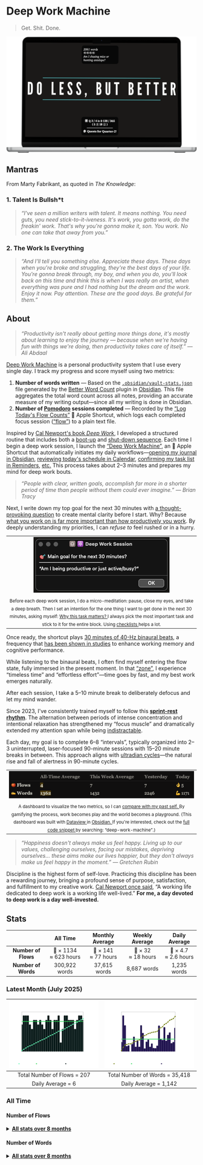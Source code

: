 # Deep Work Machine

> Get. Shit. Done.

<p align="center">
<a href="assets/mockup.png">
<kbd>
<img src="assets/mockup.png" width="" title=""/>
</kbd>
</a>
</p>

## Mantras

From Marty Fabrikant, as quoted in _The Knowledge_:

### 1. Talent Is Bullsh*t

> _“I've seen a million writers with talent. It means nothing. You need guts, you need stick-to-it-iveness. It's work, you gotta work, do the freakin' work. That's why you're gonna make it, son. You work. No one can take that away from you.”_

### 2. The Work Is Everything

> _“And I'll tell you something else. Appreciate these days. These days when you're broke and struggling, they're the best days of your life. You're gonna break through, my boy, and when you do, you'll look back on this time and think this is when I was really an artist, when everything was pure and I had nothing but the dream and the work. Enjoy it now. Pay attention. These are the good days. Be grateful for them.”_

## About

> _“Productivity isn't really about getting more things done, it's mostly about learning to enjoy the journey — because when we're having fun with things we're doing, then productivity takes care of itself.” — Ali Abdaal_

[Deep Work Machine](https://huami.ng/deep-work-machine) is a personal productivity system that I use every single day. I track my progress and score myself using two metrics:

1. **Number of words written** — Based on the [`.obsidian/vault-stats.json`](https://github.com/huaminghuangtw/Second-Brain/blob/main/.obsidian/vault-stats.json) file generated by the [Better Word Count](https://github.com/lukeleppan/better-word-count) plugin in [Obsidian](https://obsidian.md/). This file aggregates the total word count across all notes, providing an accurate measure of my writing output—since all my writing is done in Obsidian.
2. **Number of [Pomodoro](https://en.wikipedia.org/wiki/Pomodoro_Technique) sessions completed** — Recorded by the [“Log Today's Flow Counts”](https://shortcutomation.com/gallery/getting-things-done/log-todays-flow-counts/)  Apple Shortcut, which logs each completed focus session ([“flow”](https://www.amazon.com/Flow-Psychology-Experience-Perennial-Classics/dp/0061339202)) to a plain text file.

Inspired by [Cal Newport's book _Deep Work_](https://calnewport.com/deep-work-rules-for-focused-success-in-a-distracted-world/), I developed a structured routine that includes both a [boot-up](https://shortcutomation.com/gallery/getting-things-done/boot-up-sequence/) and [shut-down sequence](https://shortcutomation.com/gallery/getting-things-done/shut-down-sequence/). Each time I begin a deep work session, I launch the [“Deep Work Machine”](https://shortcutomation.com/gallery/getting-things-done/deep-work-machine/), an  Apple Shortcut that automatically initiates my daily workflows—[opening my journal in Obsidian](https://shortcutomation.com/gallery/journaling/view-journal/), [reviewing today's schedule in Calendar](https://shortcutomation.com/gallery/getting-things-done/plan-my-day/), [confirming my task list in Reminders](https://shortcutomation.com/gallery/getting-things-done/view-todays-tasks/), [etc.](https://shortcutomation.com/gallery/getting-things-done/deep-work-session/) This process takes about 2–3 minutes and prepares my mind for deep work bouts.

> _“People with clear, written goals, accomplish far more in a shorter period of time than people without them could ever imagine.” — Brian Tracy_

Next, I write down my top goal for the next 30 minutes with [a thought-provoking question](https://huami.ng/lists/journal-prompt/#on-productivity) to create mental clarity before I start. Why? Because [what you work on is far more important than how productively you work](https://huami.ng/notes/what-you-work-on-is-far-more-important-than-how-productively-you-work/). By deeply understanding my priorities, I can _refuse to_ feel rushed or in a hurry.

<table align="center">
  <tr>
	<td align="center">
	  <a href="assets/alert.png">
		<kbd>
		  <img src="assets/alert.png" width="" title=""/>
		</kbd>
	  </a>
	</td>
  </tr>
  <tr>
	<td align="center">
	  <sub>
		Before each deep work session, I do a micro-meditation: pause, close my eyes, and take a deep breath. Then I set an intention for the one thing I want to get done in the next 30 minutes, asking myself:
		<a href="https://simonsinek.com/books/start-with-why/">
		Why this task matters?
		</a>
		I always pick the most important task and stick to it for the entire block.
		Using
		<a href="https://github.com/huaminghuangtw/Evergreen-Lists?tab=readme-ov-file#how-i-built-this-project">
		checklists
		</a>
		helps a lot.
	  </sub>
	</td>
  </tr>
</table>

Once ready, the shortcut plays [30 minutes of 40-Hz binaural beats](https://youtu.be/1_G60OdEzXs), a frequency that [has been shown in studies](https://youtu.be/CQlTmOFM4Qs?t=1h11m34s) to enhance working memory and cognitive performance.

While listening to the binaural beats, I often find myself entering the flow state, fully immersed in the present moment. In that [“zone”](https://sketchplanations.com/one-buttock-playing), I experience “timeless time” and “effortless effort”—time goes by fast, and my best work emerges naturally.

After each session, I take a 5–10 minute break to deliberately defocus and let my mind wander.

Since 2023, I've consistently trained myself to follow this **[sprint-rest rhythm](https://huami.ng/notes/work-in-sprints-work-with-your-biology/)**. The alternation between periods of intense concentration and intentional relaxation has strengthened my “focus muscle” and dramatically extended my attention span while being [indistractable](https://www.nirandfar.com/indistractable/).

Each day, my goal is to complete 6–8 “intervals”, typically organized into 2–3 uninterrupted, laser-focused 90-minute sessions with 15–20 minute breaks in between. This approach aligns with [ultradian cycles](https://youtu.be/yb5zpo5WDG4?t=1575)—the natural rise and fall of alertness in 90-minute cycles.

<table align="center">
  <tr>
	<td align="center">
	  <a href="assets/dashboard.png">
		<kbd>
		  <img src="assets/dashboard.png" width="" title=""/>
		</kbd>
	  </a>
	</td>
  </tr>
  <tr>
	<td align="center">
	  <sub>
		A dashboard to visualize the two metrics, so I can
		<a href="https://huami.ng/notes/comparison-is-the-thief-of-joy">
		compare with my past self.
		</a>
		By gamifying the process, work becomes play and the world becomes a playground.
		(This dashboard was built with
		<a href="https://github.com/blacksmithgu/obsidian-dataview">
		Dataview
		</a>
		in
		<a href="https://obsidian.md">
		Obsidian.
		</a>
		If you're interested, check out the
		<a href="https://github.com/huaminghuangtw/Second-Brain/blob/main/Homepage.md">
		full code snippet
		</a>
		by searching: “deep-work-machine”.)
	  </sub>
	</td>
  </tr>
</table>

> _“Happiness doesn't always make us feel happy. Living up to our values, challenging ourselves, facing our mistakes, depriving ourselves… these aims make our lives happier, but they don't always make us feel happy in the moment.” — Gretchen Rubin_

Discipline is the highest form of self-love. Practicing this discipline has been a rewarding journey, bringing a profound sense of purpose, satisfaction, and fulfillment to my creative work. [Cal Newport once said](https://calnewport.com/knowledge-workers-are-bad-at-working-and-heres-what-to-do-about-it/), “A working life dedicated to deep work is a working life well-lived.” **For me, a day devoted to deep work is a day well-invested.**

## Stats

<!-- STATS-START -->
<div align="center">

|         | All Time | Monthly Average | Weekly Average | Daily Average |
| :-: | :-: | :-: | :-: | :-: |
| **Number of Flows** | 🍅 × 1134<br>≈ 623 hours | 🍅 × 141<br>≈ 77 hours | 🍅 × 32<br>≈ 18 hours | 🍅 × 4.7<br>≈ 2.6 hours |
| **Number of Words** | 300,922 words | 37,615 words | 8,687 words | 1,235 words |

</div>
<!-- STATS-END -->

<!-- LASTMONTH-START -->
### Latest Month (July 2025)

<div align="center">

| ![Flows Chart](Number%20of%20Flows/2025/07-July/number-of-flows_2025-07.png) | ![Words Chart](Number%20of%20Words/2025/07-July/number-of-words_2025-07.png) |
| :-: | :-: |
| Total Number of Flows = 207 | Total Number of Words = 35,418 |
| Daily Average = 6 | Daily Average = 1,142 |

</div>
<!-- LASTMONTH-END -->

### All Time

#### Number of Flows

<!-- INDEX-FLOWS-START -->
<details>

<summary>
   <strong>
	  <a href="Number%20of%20Flows">All stats over 8 months</a>
   </strong>
</summary>

* <details>
	<summary>
	  <strong>
		<a href="Number%20of%20Flows/2025">2025</a>
	  </strong>
	</summary>

	* <details>
	   <summary>
	   <a href="Number%20of%20Flows/2025/07-July">07-July</a>
	   </summary>
	   <a href="Number%20of%20Flows/2025/07-July/number-of-flows_2025-07.png">
	   <kbd>
	   <img src="Number%20of%20Flows/2025/07-July/number-of-flows_2025-07.png" width="400" title="🖱️ Click me to view an interactive chart!"/>
	   </kbd>
	   </a>
	   </details>

	* <details>
	   <summary>
	   <a href="Number%20of%20Flows/2025/06-June">06-June</a>
	   </summary>
	   <a href="Number%20of%20Flows/2025/06-June/number-of-flows_2025-06.png">
	   <kbd>
	   <img src="Number%20of%20Flows/2025/06-June/number-of-flows_2025-06.png" width="400" title="🖱️ Click me to view an interactive chart!"/>
	   </kbd>
	   </a>
	   </details>

	* <details>
	   <summary>
	   <a href="Number%20of%20Flows/2025/05-May">05-May</a>
	   </summary>
	   <a href="Number%20of%20Flows/2025/05-May/number-of-flows_2025-05.png">
	   <kbd>
	   <img src="Number%20of%20Flows/2025/05-May/number-of-flows_2025-05.png" width="400" title="🖱️ Click me to view an interactive chart!"/>
	   </kbd>
	   </a>
	   </details>

	* <details>
	   <summary>
	   <a href="Number%20of%20Flows/2025/04-April">04-April</a>
	   </summary>
	   <a href="Number%20of%20Flows/2025/04-April/number-of-flows_2025-04.png">
	   <kbd>
	   <img src="Number%20of%20Flows/2025/04-April/number-of-flows_2025-04.png" width="400" title="🖱️ Click me to view an interactive chart!"/>
	   </kbd>
	   </a>
	   </details>

	* <details>
	   <summary>
	   <a href="Number%20of%20Flows/2025/03-March">03-March</a>
	   </summary>
	   <a href="Number%20of%20Flows/2025/03-March/number-of-flows_2025-03.png">
	   <kbd>
	   <img src="Number%20of%20Flows/2025/03-March/number-of-flows_2025-03.png" width="400" title="🖱️ Click me to view an interactive chart!"/>
	   </kbd>
	   </a>
	   </details>

	* <details>
	   <summary>
	   <a href="Number%20of%20Flows/2025/02-February">02-February</a>
	   </summary>
	   <a href="Number%20of%20Flows/2025/02-February/number-of-flows_2025-02.png">
	   <kbd>
	   <img src="Number%20of%20Flows/2025/02-February/number-of-flows_2025-02.png" width="400" title="🖱️ Click me to view an interactive chart!"/>
	   </kbd>
	   </a>
	   </details>

	* <details>
	   <summary>
	   <a href="Number%20of%20Flows/2025/01-January">01-January</a>
	   </summary>
	   <a href="Number%20of%20Flows/2025/01-January/number-of-flows_2025-01.png">
	   <kbd>
	   <img src="Number%20of%20Flows/2025/01-January/number-of-flows_2025-01.png" width="400" title="🖱️ Click me to view an interactive chart!"/>
	   </kbd>
	   </a>
	   </details>
  </details>
* <details>
	<summary>
	  <strong>
		<a href="Number%20of%20Flows/2024">2024</a>
	  </strong>
	</summary>

	* <details>
	   <summary>
	   <a href="Number%20of%20Flows/2024/12-December">12-December</a>
	   </summary>
	   <a href="Number%20of%20Flows/2024/12-December/number-of-flows_2024-12.png">
	   <kbd>
	   <img src="Number%20of%20Flows/2024/12-December/number-of-flows_2024-12.png" width="400" title="🖱️ Click me to view an interactive chart!"/>
	   </kbd>
	   </a>
	   </details>
  </details>
</details>
<!-- INDEX-FLOWS-END -->

#### Number of Words

<!-- INDEX-WORDS-START -->
<details>

<summary>
   <strong>
	  <a href="Number%20of%20Words">All stats over 8 months</a>
   </strong>
</summary>

* <details>
	<summary>
	  <strong>
		<a href="Number%20of%20Words/2025">2025</a>
	  </strong>
	</summary>

	* <details>
	   <summary>
	   <a href="Number%20of%20Words/2025/07-July">07-July</a>
	   </summary>
	   <a href="Number%20of%20Words/2025/07-July/number-of-words_2025-07.png">
	   <kbd>
	   <img src="Number%20of%20Words/2025/07-July/number-of-words_2025-07.png" width="400" title="🖱️ Click me to view an interactive chart!"/>
	   </kbd>
	   </a>
	   </details>

	* <details>
	   <summary>
	   <a href="Number%20of%20Words/2025/06-June">06-June</a>
	   </summary>
	   <a href="Number%20of%20Words/2025/06-June/number-of-words_2025-06.png">
	   <kbd>
	   <img src="Number%20of%20Words/2025/06-June/number-of-words_2025-06.png" width="400" title="🖱️ Click me to view an interactive chart!"/>
	   </kbd>
	   </a>
	   </details>

	* <details>
	   <summary>
	   <a href="Number%20of%20Words/2025/05-May">05-May</a>
	   </summary>
	   <a href="Number%20of%20Words/2025/05-May/number-of-words_2025-05.png">
	   <kbd>
	   <img src="Number%20of%20Words/2025/05-May/number-of-words_2025-05.png" width="400" title="🖱️ Click me to view an interactive chart!"/>
	   </kbd>
	   </a>
	   </details>

	* <details>
	   <summary>
	   <a href="Number%20of%20Words/2025/04-April">04-April</a>
	   </summary>
	   <a href="Number%20of%20Words/2025/04-April/number-of-words_2025-04.png">
	   <kbd>
	   <img src="Number%20of%20Words/2025/04-April/number-of-words_2025-04.png" width="400" title="🖱️ Click me to view an interactive chart!"/>
	   </kbd>
	   </a>
	   </details>

	* <details>
	   <summary>
	   <a href="Number%20of%20Words/2025/03-March">03-March</a>
	   </summary>
	   <a href="Number%20of%20Words/2025/03-March/number-of-words_2025-03.png">
	   <kbd>
	   <img src="Number%20of%20Words/2025/03-March/number-of-words_2025-03.png" width="400" title="🖱️ Click me to view an interactive chart!"/>
	   </kbd>
	   </a>
	   </details>

	* <details>
	   <summary>
	   <a href="Number%20of%20Words/2025/02-February">02-February</a>
	   </summary>
	   <a href="Number%20of%20Words/2025/02-February/number-of-words_2025-02.png">
	   <kbd>
	   <img src="Number%20of%20Words/2025/02-February/number-of-words_2025-02.png" width="400" title="🖱️ Click me to view an interactive chart!"/>
	   </kbd>
	   </a>
	   </details>

	* <details>
	   <summary>
	   <a href="Number%20of%20Words/2025/01-January">01-January</a>
	   </summary>
	   <a href="Number%20of%20Words/2025/01-January/number-of-words_2025-01.png">
	   <kbd>
	   <img src="Number%20of%20Words/2025/01-January/number-of-words_2025-01.png" width="400" title="🖱️ Click me to view an interactive chart!"/>
	   </kbd>
	   </a>
	   </details>
  </details>
* <details>
	<summary>
	  <strong>
		<a href="Number%20of%20Words/2024">2024</a>
	  </strong>
	</summary>

	* <details>
	   <summary>
	   <a href="Number%20of%20Words/2024/12-December">12-December</a>
	   </summary>
	   <a href="Number%20of%20Words/2024/12-December/number-of-words_2024-12.png">
	   <kbd>
	   <img src="Number%20of%20Words/2024/12-December/number-of-words_2024-12.png" width="400" title="🖱️ Click me to view an interactive chart!"/>
	   </kbd>
	   </a>
	   </details>
  </details>
</details>
<!-- INDEX-WORDS-END -->
